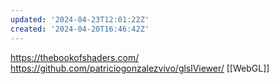 ```yaml
---
updated: '2024-04-23T12:01:22Z'
created: '2024-04-20T16:46:42Z'
---
```

https://thebookofshaders.com/
https://github.com/patriciogonzalezvivo/glslViewer/
[[WebGL]]